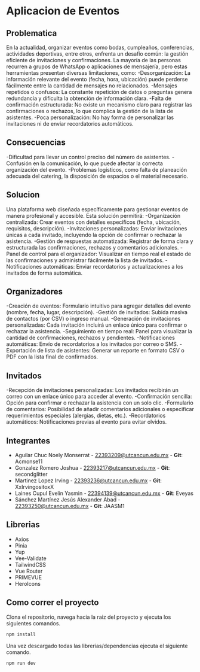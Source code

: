 # Aplicacion de Eventos

## **Problematica**
En la actualidad, organizar eventos como bodas, cumpleaños, conferencias, actividades deportivas, entre otros, enfrenta un desafío común: la gestión eficiente de invitaciones y confirmaciones.
La mayoría de las personas recurren a grupos de WhatsApp o aplicaciones de mensajería, pero estas herramientas presentan diversas limitaciones, como:
-Desorganización: La información relevante del evento (fecha, hora, ubicación) puede perderse fácilmente entre la cantidad de mensajes no relacionados.
-Mensajes repetidos o confusos: La constante repetición de datos o preguntas genera redundancia y dificulta la obtención de información clara.
-Falta de confirmación estructurada: No existe un mecanismo claro para registrar las confirmaciones o rechazos, lo que complica la gestión de la lista de asistentes.
-Poca personalización: No hay forma de personalizar las invitaciones ni de enviar recordatorios automáticos.
 ## **Consecuencias**
-Dificultad para llevar un control preciso del número de asistentes.
-Confusión en la comunicación, lo que puede afectar la correcta organización del evento.
-Problemas logísticos, como falta de planeación adecuada del catering, la disposición de espacios o el material necesario.
## **Solucion**
Una plataforma web diseñada específicamente para gestionar eventos de manera profesional y accesible.
Esta solución permitirá:
-Organización centralizada: Crear eventos con detalles específicos (fecha, ubicación, requisitos, descripción).
-Invitaciones personalizadas: Enviar invitaciones únicas a cada invitado, incluyendo la opción de confirmar o rechazar la asistencia.
-Gestión de respuestas automatizada: Registrar de forma clara y estructurada las confirmaciones, rechazos y comentarios adicionales.
-Panel de control para el organizador: Visualizar en tiempo real el estado de las confirmaciones y administrar fácilmente la lista de invitados.
-Notificaciones automáticas: Enviar recordatorios y actualizaciones a los invitados de forma automática.
## **Organizadores**
-Creación de eventos: Formulario intuitivo para agregar detalles del evento (nombre, fecha, lugar, descripción).
-Gestión de invitados: Subida masiva de contactos (por CSV) o ingreso manual.
-Generación de invitaciones personalizadas: Cada invitación incluirá un enlace único para confirmar o rechazar la asistencia.
-Seguimiento en tiempo real: Panel para visualizar la cantidad de confirmaciones, rechazos y pendientes.
-Notificaciones automáticas: Envío de recordatorios a los invitados por correo o SMS.
-Exportación de lista de asistentes: Generar un reporte en formato CSV o PDF con la lista final de confirmados.
## **Invitados**
-Recepción de invitaciones personalizadas: Los invitados recibirán un correo con un enlace único para acceder al evento.
-Confirmación sencilla: Opción para confirmar o rechazar la asistencia con un solo clic.
-Formulario de comentarios: Posibilidad de añadir comentarios adicionales o especificar requerimientos especiales (alergias, dietas, etc.).
-Recordatorios automáticos: Notificaciones previas al evento para evitar olvidos.

## Integrantes
- Aguilar Chuc Noely Monserrat - 22393209@utcancun.edu.mx - **Git**: Acmonse11
- Gonzalez Romero Joshua - 22393217@utcancun.edu.mx - **Git**: secondglitter
- Martinez Lopez Irving - 22393236@utcancun.edu.mx - **Git**: XxIrvingositoxX
- Laines Cupul Evelin Yasmin - 22394139@utcancun.edu.mx - **Git**: Eveyas
- Sánchez Martínez Jesús Alexander Abad - 22393250@utcancun.edu.mx - **Git**: JAASM1

## Librerias
- Axios
- Pinia
- Yup
- Vee-Validate
- TailwindCSS
- Vue Router
- PRIMEVUE
- HeroIcons

## Como correr el proyecto

Clona el repositorio, navega hacia la raiz del proyecto y ejecuta los siguientes comandos.

```sh
npm install
```

Una vez descargado todas las librerias/dependencias ejecuta el siguiente comando.

```sh
npm run dev
```

